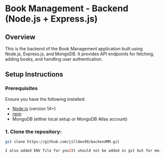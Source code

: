 # Book Management - Backend (Node.js + Express.js)

## Overview
This is the backend of the Book Management application built using Node.js, Express.js, and MongoDB. It provides API endpoints for fetching, adding books, and handling user authentication.

## Setup Instructions

### Prerequisites
Ensure you have the following installed:
- [Node.js](https://nodejs.org/) (version 14+)
- [npm](https://www.npmjs.com/)
- MongoDB (either local setup or MongoDB Atlas account)

### 1. Clone the repository:
```bash
git clone https://github.com/jilldev99/backendMM.git

I also added ENV file for you(It should not be added in git but for more clearence I have added)

